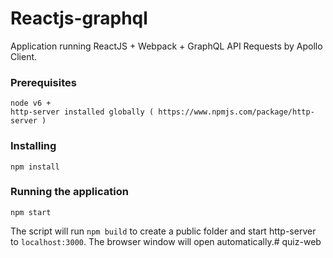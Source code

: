 # Reactjs-graphql

Application running ReactJS + Webpack + GraphQL API Requests by Apollo Client.

### Prerequisites

```
node v6 +
http-server installed globally ( https://www.npmjs.com/package/http-server )
```

### Installing

```
npm install
```

### Running the application

```
npm start
```

The script will run `npm build` to create a public folder and start http-server to `localhost:3000`. The browser window will open automatically.# quiz-web
